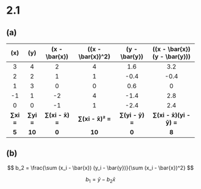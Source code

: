 # 2.1
## (a)
| \(x\) | \(y\) | \(x - \bar{x}\) | \((x - \bar{x})^2\) | \(y - \bar{y}\) | \((x - \bar{x})(y - \bar{y})\) |
|:-----:|:-----:|:----------------:|:------------------:|:----------------:|:--------------------------:|
| 3     | 4     | 2                | 4                  | 1.6              | 3.2                          |
| 2     | 2     | 1                | 1                  | -0.4             | -0.4                         |
| 1     | 3     | 0                | 0                  | 0.6              | 0                            |
| -1    | 1     | -2               | 4                  | -1.4             | 2.8                          |
| 0     | 0     | -1               | 1                  | -2.4             | 2.4                          |
| **∑xi =** | **∑yi =** | **∑(xi - x̄) =** | **∑(xi - x̄)² =** | **∑(yi - ȳ) =** | **∑(xi - x̄)(yi - ȳ) =** |
| **5** | **10** | **0** | **10** | **0** | **8** |
## (b)
$$
b_2 = \frac{\sum (x_i - \bar{x}) (y_i - \bar{y})}{\sum (x_i - \bar{x})^2}
$$

$$
b_1 = \bar{y} - b_2 \bar{x}
$$

